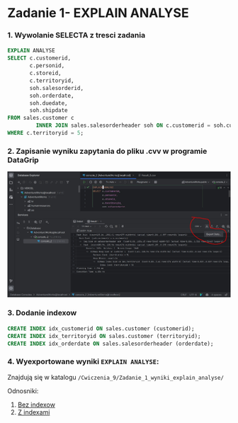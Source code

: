# Zadanie 1- EXPLAIN ANALYSE

### 1. Wywolanie SELECTA z tresci zadania

```sql
EXPLAIN ANALYSE
SELECT c.customerid,
       c.personid,
       c.storeid,
       c.territoryid,
       soh.salesorderid,
       soh.orderdate,
       soh.duedate,
       soh.shipdate
FROM sales.customer c
         INNER JOIN sales.salesorderheader soh ON c.customerid = soh.customerid
WHERE c.territoryid = 5;
```

### 2. Zapisanie wyniku zapytania do pliku .cvv w programie DataGrip

![zdj](./assets/export_query_result_datagripjpg.jpg)

### 3. Dodanie indexow

```sql
CREATE INDEX idx_customerid ON sales.customer (customerid);
CREATE INDEX idx_territoryid ON sales.customer (territoryid);
CREATE INDEX idx_orderdate ON sales.salesorderheader (orderdate);
```

### 4. Wyexportowane wyniki `EXPLAIN ANALYSE`:

Znajdują się w katalogu `/Cwiczenia_9/Zadanie_1_wyniki_explain_analyse/`

Odnosniki:

1. [Bez indexow](./Zadanie_1_wyniki_explain_analyse/ExplainAnalyzeResult_without_indexes.csv)
2. [Z indexami](./Zadanie_1_wyniki_explain_analyse/ExplainAnalyzeResult_with_indexes.csv)
